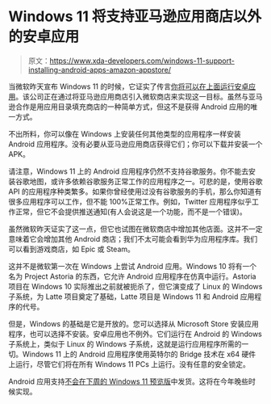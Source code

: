 # Windows 11 将支持亚马逊应用商店以外的安卓应用

> 原文：<https://www.xda-developers.com/windows-11-support-installing-android-apps-amazon-appstore/>

当微软昨天宣布 Windows 11 的时候，它证实了传言[你将可以在上面运行安卓应用](https://www.xda-developers.com/windows-11-android-apps/)。该公司正在通过将亚马逊应用商店引入微软商店来实现这一目标。虽然与亚马逊合作是用应用目录填充商店的一种简单方式，但这不是获得 Android 应用的唯一方式。

不出所料，你可以像在 Windows 上安装任何其他类型的应用程序一样安装 Android 应用程序。没有必要从亚马逊应用商店获得它们；你可以下载并安装一个 APK。

请注意，Windows 11 上的 Android 应用程序仍然不支持谷歌服务。你不能去安装谷歌地图，或许多依赖谷歌服务正常工作的应用程序之一。可悲的是，使用谷歌 API 的应用程序种类繁多。如果你曾经使用过没有谷歌服务的手机，那么你知道有很多应用程序可以工作，但不能 100%正常工作。例如，Twitter 应用程序似乎工作正常，但它不会提供推送通知(有人会说这是一个功能，而不是一个错误)。

虽然微软昨天证实了这一点，但它也试图在微软商店中增加其他店面。这并不一定意味着它会增加其他 Android 商店；我们不太可能会看到华为应用程序库。我们可以看到游戏商店，如 Epic 或 Steam。

这并不是微软第一次在 Windows 上尝试 Android 应用。Windows 10 将有一个名为 Project Astoria 的东西，它允许 Android 应用程序在仿真中运行。Astoria 项目在 Windows 10 实际推出之前就被扼杀了，但它演变成了 Linux 的 Windows 子系统，为 Latte 项目奠定了基础，Latte 项目是 Windows 11 和 Android 应用程序的代号。

但是，Windows 的基础是它是开放的。您可以选择从 Microsoft Store 安装应用程序，也可以选择不安装。安卓应用也不例外。它们运行在 Android 的 Windows 子系统上，类似于 Linux 的 Windows 子系统，这就是运行应用程序所需的一切。Windows 11 上的 Android 应用程序使用英特尔的 Bridge 技术在 x64 硬件上运行，尽管它们将在所有 Windows 11 PCs 上运行。没有任意的安全锁定。

Android 应用支持[不会在下周的 Windows 11 预览版](https://www.xda-developers.com/windows-11-preview-wont-android-app-support/)中发货。这将在今年晚些时候实现。